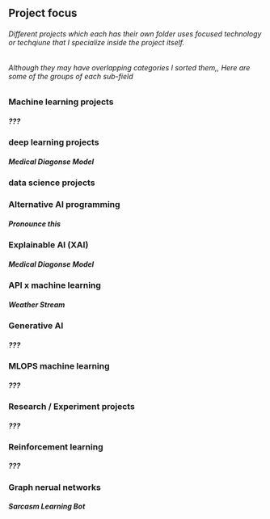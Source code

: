 ## Project focus
###### Different projects which each has their own folder uses focused technology or techqiune that I specialize inside the project itself.
###### Although they may have overlapping categories I sorted them,, Here are some of the groups of each sub-field

### Machine learning projects 
##### ???

### deep learning projects
##### Medical Diagonse Model
### data science projects

### Alternative AI programming
##### Pronounce this 

### Explainable AI (XAI)
##### Medical Diagonse Model


### API x machine learning 
##### Weather Stream   

### Generative AI
##### ???

### MLOPS machine learning
##### ???

### Research / Experiment projects
##### ???

### Reinforcement learning
##### ???

###  Graph nerual networks
##### Sarcasm Learning Bot 	
